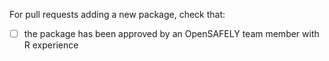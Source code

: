 For pull requests adding a new package, check that:

- [ ] the package has been approved by an OpenSAFELY team member with R
      experience
